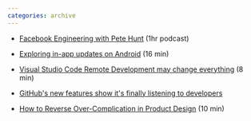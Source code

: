 ```yaml
---
categories: archive
---
```


- [Facebook Engineering with Pete Hunt](https://softwareengineeringdaily.com/2019/05/13/facebook-engineering-with-pete-hunt/ "https://softwareengineeringdaily.com/2019/05/13/facebook-engineering-with-pete-hunt/") (1hr podcast)

- [Exploring in-app updates on Android](https://joebirch.co/2019/05/07/exploring-in-app-updates-on-android/ "https://joebirch.co/2019/05/07/exploring-in-app-updates-on-android/") (16 min)

- [Visual Studio Code Remote Development may change everything](https://www.hanselman.com/blog/VisualStudioCodeRemoteDevelopmentMayChangeEverything.aspx "https://www.hanselman.com/blog/VisualStudioCodeRemoteDevelopmentMayChangeEverything.aspx") (8 min)

- [GitHub's new features show it's finally listening to developers](https://char.gd/blog/2019/github-is-building-the-developer-platform-we-always-needed "https://char.gd/blog/2019/github-is-building-the-developer-platform-we-always-needed")

- [How to Reverse Over-Complication in Product Design](https://medium.com/@patfaller/google-ux-designer-david-hogue-shares-how-to-reverse-over-complication-in-product-design-and-how-90c00bcad5d7 "https://medium.com/@patfaller/google-ux-designer-david-hogue-shares-how-to-reverse-over-complication-in-product-design-and-how-90c00bcad5d7") (10 min)
